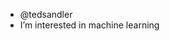 - @tedsandler
- I’m interested in machine learning

<!---
tedsandler/tedsandler is a ✨ special ✨ repository because its `README.md` (this file) appears on your GitHub profile.
You can click the Preview link to take a look at your changes.
--->
